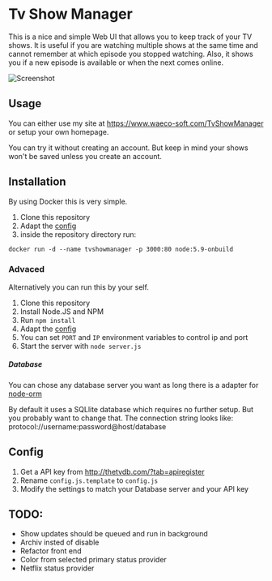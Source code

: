 Tv Show Manager
===============

This is a nice and simple Web UI that allows you to keep track of your TV shows. 
It is useful if you are watching multiple shows at the same time and cannot remember at which episode you stopped watching.
Also, it shows you if a new episode is available or when the next comes online.

![Screenshot](http://i.imgur.com/popX3Xz.png)



## Usage
You can either use my site at https://www.waeco-soft.com/TvShowManager or setup your own homepage.

You can try it without creating an account. But keep in mind your shows won't be saved unless you create an account.

## Installation

By using Docker this is very simple.

1. Clone this repository
2. Adapt the [config](#config)
3. inside the repository directory run:
```
docker run -d --name tvshowmanager -p 3000:80 node:5.9-onbuild
```

### Advaced
Alternatively you can run this by your self.

1. Clone this repository
2. Install Node.JS and NPM
3. Run `npm install`
4. Adapt the [config](#config)
5. You can set `PORT` and `IP` environment variables to control ip and port
6. Start the server with `node server.js`

##### Database
You can chose any database server you want as long there is a adapter for [node-orm](https://github.com/dresende/node-orm2)

By default it uses a SQLlite database which requires no further setup. But you probably want to change that.
The connection string looks like: protocol://username:password@host/database



## Config
1. Get a API key from http://thetvdb.com/?tab=apiregister
2. Rename `config.js.template` to `config.js`
3. Modify the settings to match your Database server and your API key


## TODO:
- Show updates should be queued and run in background
- Archiv insted of disable
- Refactor front end
- Color from selected primary status provider
- Netflix status provider